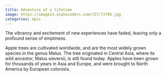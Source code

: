 ```yaml
---
title: Adventure of a lifetime
image: https://images3.alphacoders.com/727/72705.jpg
categories: epic
---
```


The vibrancy and excitement of new experiences have faded, leaving only a profound sense of emptiness.

Apple trees are cultivated worldwide, and are the most widely grown
species in the genus Malus. The tree originated in Central Asia, where
its wild ancestor, Malus sieversii, is still found today. Apples have
been grown for thousands of years in Asia and Europe, and were brought
to North America by European colonists.
